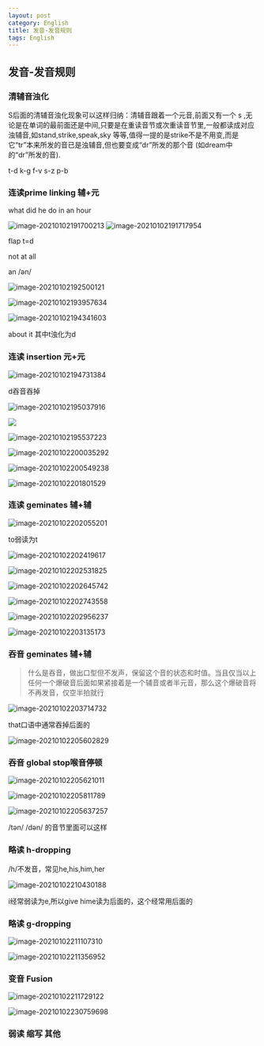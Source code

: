 ```yaml
---
layout: post
category: English
title: 发音-发音规则
tags: English
---
```


## 发音-发音规则

### 清辅音浊化

S后面的清辅音浊化现象可以这样归纳：清辅音跟着一个元音,前面又有一个 s ,无论是在单词的最前面还是中间,只要是在重读音节或次重读音节里,一般都读成对应浊辅音,如stand,strike,speak,sky 等等,值得一提的是strike不是不用变,而是它“tr”本来所发的音已是浊辅音,但也要变成“dr”所发的那个音 (如dream中的“dr”所发的音).

t-d k-g f-v s-z p-b

### 连读prime linking 辅+元

what did he do in an hour

<img src="https://cdn.jsdelivr.net/gh/mafulong/mdPic/typora/image-20210102191700213.png" alt="image-20210102191700213"  />

<img src="https://cdn.jsdelivr.net/gh/mafulong/mdPic/typora/image-20210102191717954.png" alt="image-20210102191717954"  />

flap t=d

not at all

an /ən/

![image-20210102192500121](https://cdn.jsdelivr.net/gh/mafulong/mdPic/typora/image-20210102192500121.png)

![image-20210102193957634](https://cdn.jsdelivr.net/gh/mafulong/mdPic/typora/image-20210102193957634.png)

![image-20210102194341603](https://cdn.jsdelivr.net/gh/mafulong/mdPic/typora/image-20210102194341603.png)

about it  其中t浊化为d

### 连读 insertion 元+元

![image-20210102194731384](https://cdn.jsdelivr.net/gh/mafulong/mdPic/typora/image-20210102194731384.png)

d吞音吞掉

![image-20210102195037916](https://cdn.jsdelivr.net/gh/mafulong/mdPic/typora/image-20210102195037916.png)

![](https://cdn.jsdelivr.net/gh/mafulong/mdPic/typora/image-20210102195401389-20210102195513329.png)

![image-20210102195537223](https://cdn.jsdelivr.net/gh/mafulong/mdPic/typora/image-20210102195537223.png)

![image-20210102200035292](https://cdn.jsdelivr.net/gh/mafulong/mdPic/typora/image-20210102200035292.png)

![image-20210102200549238](https://cdn.jsdelivr.net/gh/mafulong/mdPic/typora/image-20210102200549238.png)

![image-20210102201801529](https://cdn.jsdelivr.net/gh/mafulong/mdPic/typora/image-20210102201801529.png)

### 连读 geminates 辅+辅

![image-20210102202055201](https://cdn.jsdelivr.net/gh/mafulong/mdPic/typora/image-20210102202055201.png)

to弱读为t

![image-20210102202419617](https://cdn.jsdelivr.net/gh/mafulong/mdPic/typora/image-20210102202419617.png)

![image-20210102202531825](https://cdn.jsdelivr.net/gh/mafulong/mdPic/typora/image-20210102202531825.png)

![image-20210102202645742](https://cdn.jsdelivr.net/gh/mafulong/mdPic/typora/image-20210102202645742.png)

![image-20210102202743558](https://cdn.jsdelivr.net/gh/mafulong/mdPic/typora/image-20210102202743558.png)

![image-20210102202956237](https://cdn.jsdelivr.net/gh/mafulong/mdPic/typora/image-20210102202956237.png)

![image-20210102203135173](https://cdn.jsdelivr.net/gh/mafulong/mdPic/typora/image-20210102203135173.png)

### 吞音 geminates 辅+辅

> 什么是吞音，做出口型但不发声，保留这个音的状态和时值。当且仅当以上任何一个爆破音后面如果紧接着是一个辅音或者半元音，那么这个爆破音将不再发音，仅空半拍就行

![image-20210102203714732](https://cdn.jsdelivr.net/gh/mafulong/mdPic/typora/image-20210102203714732.png)

that口语中通常吞掉后面的

![image-20210102205602829](https://cdn.jsdelivr.net/gh/mafulong/mdPic/typora/image-20210102205602829.png)

### 吞音 global stop喉音停顿

![image-20210102205621011](https://cdn.jsdelivr.net/gh/mafulong/mdPic/typora/image-20210102205621011.png)

![image-20210102205811789](https://cdn.jsdelivr.net/gh/mafulong/mdPic/typora/image-20210102205811789.png)

![image-20210102205637257](https://cdn.jsdelivr.net/gh/mafulong/mdPic/typora/image-20210102205637257.png)

/tən/ /dən/ 的音节里面可以这样

### 略读 h-dropping

/h/不发音，常见he,his,him,her

![image-20210102210430188](https://cdn.jsdelivr.net/gh/mafulong/mdPic/typora/image-20210102210430188.png)

i经常弱读为e,所以give hime读为后面的，这个经常用后面的

### 略读 g-dropping

![image-20210102211107310](https://cdn.jsdelivr.net/gh/mafulong/mdPic/typora/image-20210102211107310.png)

![image-20210102211356952](https://cdn.jsdelivr.net/gh/mafulong/mdPic/typora/image-20210102211356952.png)

### 变音 Fusion

![image-20210102211729122](https://cdn.jsdelivr.net/gh/mafulong/mdPic/typora/image-20210102211729122.png)

![image-20210102230759698](https://cdn.jsdelivr.net/gh/mafulong/mdPic/typora/image-20210102230759698.png)

### 弱读 缩写 其他

